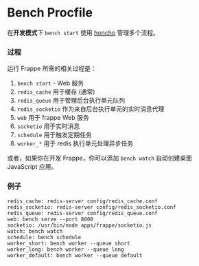 # Bench Procfile 

在**开发模式**下 `bench start` 使用 [honcho](http://honcho.readthedocs.org) 管理多个流程。

### 过程

运行 Frappe 所需的相关过程是：

1. `bench start` - Web 服务
4. `redis_cache` 用于缓存 (通常)
5. `redis_queue` 用于管理后台执行单元队列
6. `redis_socketio` 作为来自后台执行单元的实时消息代理
7. `web` 用于 frappe Web 服务
7. `socketio` 用于实时消息
3. `schedule` 用于触发定期任务
3. `worker_*` 用于 redis 执行单元处理异步任务

或者，如果你在开发 Frappe，你可以添加 `bench watch` 自动创建桌面 JavaScript 应用。

### 例子

	redis_cache: redis-server config/redis_cache.conf
	redis_socketio: redis-server config/redis_socketio.conf
	redis_queue: redis-server config/redis_queue.conf
	web: bench serve --port 8000
	socketio: /usr/bin/node apps/frappe/socketio.js
	watch: bench watch
	schedule: bench schedule
	worker_short: bench worker --queue short
	worker_long: bench worker --queue long
	worker_default: bench worker --queue default

